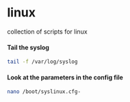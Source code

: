 # linux
collection of scripts for linux

#### Tail the syslog

```sh
tail -f /var/log/syslog
```
#### Look at the parameters in the config file

```sh
nano /boot/syslinux.cfg-
```
